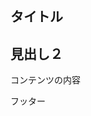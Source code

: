 <!DOCTYPE html>
<html lang="ja">
 <body>
 <!----- header----->
 <!----- /header ----->
 
 <!----- main ----->
 <article>
 <h1>タイトル</h1>
 <section>
 <h2>見出し２</h2>
 <p>コンテンツの内容</p>
 </section>
 </article>
 <!----- /main ----->
 
 <!----- footer ----->
 <footer>フッター</footer>
 <!----- /footer ----->
 </body>
</html>
